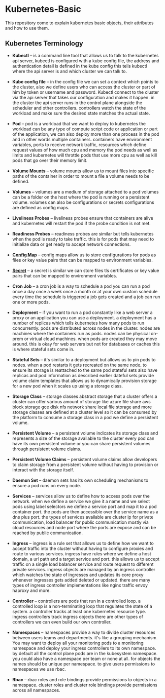 # Kubernetes-Basic
This repository come to explain kubernetes basic objects, their attributes and how to use them.

## Kubernetes Terminology
- **Kubectl** – is a command line tool that allows us to talk to the kubernetes api server, kubectl is configured with a kube config file, the address and authentication detail is defined in the kube config this tells kubectl where the api server is and which cluster we can talk to.
<br/><br/>
- **Kube config file** – in the config file we can set a context which points to the cluster, also we define users who can access the cluster or part of him by token or username and password. Kubectl connect to the cluster via the api server that takes our configuration and makes it happen. in the cluster the api server runs in the control plane alongside the scheduler and other controllers. controllers watch the state of the workload and make sure the desired state matches the actual state.
<br/><br/>
- **Pod** – pod is a workload that we want to deploy to kubernetes the workload can be any type of compute script code or application or part of the application, we can also deploy more than one process in the pod and in other words multiple containers. containers have environment variables, ports to receive network traffic, resources which define request values of how much cpu and memory the pod needs as well as limits and kubernetes will throttle pods that use more cpu as well as kill pods that go over their memory limit.
<br/><br/>
- **Volume Mounts** – volume mounts allow us to mount files into specific paths of the container in order to mount a file a volume needs to be defined.
<br/><br/>
- **Volumes** – volumes are a medium of storage attached to a pod volumes can be a folder on the host where the pod is running or a persistent volume. volumes can also be configurations or secrets configurations are defined as config maps.
<br/><br/>
- **Liveliness Probes** – liveliness probes ensure that containers are alive and kubernetes will restart the pod if the probe condition is not met.
<br/><br/>
- **Readiness Probes** – readiness probes are similar but tells kubernetes when the pod is ready to take traffic. this is for pods that may need to initialize data or get ready to accept network connections.
<br/><br/>
- **[Config Map](https://github.com/matanelg/Kubernetes-Basic/tree/main/ConfigMap)** – config maps allow us to store configurations for pods as files or key value pairs that can be mapped to environment variables.
<br/><br/>
- **[Secret](https://github.com/matanelg/Kubernetes-Basic/tree/main/Secret)** – a secret is similar we can store files tls certificates or key value pairs that can be mapped to environment variables.
<br/><br/>
- **Cron Job** – a cron job is a way to schedule a pod you can run a pod once a day once a week once a month or at your own custom schedule every time the schedule is triggered a job gets created and a job can run one or more pods.
<br/><br/>
- **Deployment** – if you want to run a pod constantly like a web server a proxy or an application you can use a deployment. a deployment has a number of replicas which tells kubernetes how many pods to run concurrently. pods are distributed across nodes in the cluster. nodes are machines where the containers run as pods. nodes can be physical on-prem or virtual cloud machines. when pods are created they may move around. this is okay for web servers but not for databases or caches this is where stateful sets come in.
<br/><br/>
- **Stateful Sets** –  it's similar to a deployment but allows us to pin pods to nodes. when a pod restarts it gets recreated on the same node. to ensure its storage is reattached to the same pod stateful sets also have replicas and pod information as described earlier dateful sets provide volume claim templates that allows us to dynamically provision storage for a new pod when it scales up using a storage class.
<br/><br/>
- **Storage Class** – storage classes abstract storage that a cluster offers a cluster can offer various amount of storage like azure file share aws block storage gce disk nfs network share local file storage and more storage classes are defined at a cluster level so it can be consumed by the platform to consume a storage class in a pod we define a persistent volume.
<br/><br/>
- **Persistent Volume** – a persistent volume indicates its storage class and represents a size of the storage available to the cluster every pod can have its own persistent volume or you can share persistent volumes through persistent volume claims.
<br/><br/>
- **Persistent Volume Claims** –  persistent volume claims allow developers to claim storage from a persistent volume without having to provision or interact with the storage itself.
<br/><br/>
- **Daemon Set** – daemon sets has its own scheduling mechanisms to ensure a pod runs on every node.
<br/><br/>
- **Services** – services allow us to define how to access pods over the network. when we define a service we give it a name and we select pods using label selectors we define a service port and map it to a pod container port. the pods are then accessible over the service name as a dns plus port. the types of services available are cluster ip for private communication, load balancer for public communication mostly via cloud resources and node port where the ports are expose and can be reached by public communication.
<br/><br/>
- **Ingress** – ingress is a rule set that allows us to define how we want to accept traffic into the cluster without having to configure proxies and route to various services. ingress have rules where we define a host domain, a url path and a target service and port. this allows us to accept traffic on a single load balancer service and route request to different private services. ingress objects are managed by an ingress controller which watches the state of ingresses and updates its core proxy whenever ingresses gets added deleted or updated. there are many types of ingress controller implementations like nginx traffic envoy haproxy and more.
<br/><br/>
- **Controller** – controllers are pods that run in a controlled loop. a controlled loop is a non-terminating loop that regulates the state of a system. a controller tracks at least one kubernetes resource type. ingress controllers track ingress objects there are other types of controllers we can even build our own controller.
<br/><br/>
- **Namespaces** – namespaces provide a way to divide cluster resources between users teams and departments. it's like a grouping mechanism. You may want to deploy all your monitoring pods to a monitoring namespace and deploy your ingress controllers to its own namespace. by default all the control plane pods are in the kubesystem namespace. you could also have a namespace per team or none at all. for objects the names should be unique per namespace. to give users permissions to namespaces we use rbac.
<br/><br/>
- **Rbac** – rbac roles and role bindings provide permissions to objects in a namespace. cluster roles and cluster role bindings provide permissions across all namespaces.
<br/><br/>



